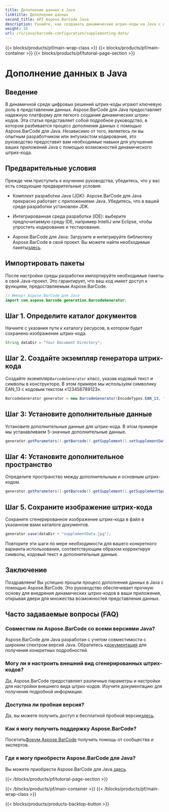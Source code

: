 ```yaml
---
title: Дополнение данных в Java
linktitle: Дополнение данных
second_title: API Aspose.BarCode Java
description: Узнайте, как создавать динамические штрих-коды на Java с помощью Aspose.BarCode. Пошаговое руководство по дополнению данных символикой EAN_13.
weight: 16
url: /ru/java/barcode-configuration/supplementing-data/
---
```


{{< blocks/products/pf/main-wrap-class >}}
{{< blocks/products/pf/main-container >}}
{{< blocks/products/pf/tutorial-page-section >}}

# Дополнение данных в Java


## Введение

В динамичной среде цифровых решений штрих-коды играют ключевую роль в представлении данных. Aspose.BarCode для Java предоставляет надежную платформу для легкого создания динамических штрих-кодов. Эта статья представляет собой подробное руководство, в котором разбивается процесс дополнения данных с помощью Aspose.BarCode для Java. Независимо от того, являетесь ли вы опытным разработчиком или энтузиастом кодирования, это руководство предоставит вам необходимые навыки для улучшения ваших приложений Java с помощью возможностей динамического штрих-кода.

## Предварительные условия

Прежде чем приступить к изучению руководства, убедитесь, что у вас есть следующие предварительные условия:

- Комплект разработки Java (JDK): Aspose.BarCode для Java прекрасно работает с приложениями Java. Убедитесь, что в вашей среде разработки установлен JDK.

- Интегрированная среда разработки (IDE): выберите предпочитаемую среду IDE, например IntelliJ или Eclipse, чтобы упростить кодирование и тестирование.

- Aspose.BarCode для Java: Загрузите и интегрируйте библиотеку Aspose.BarCode в свой проект. Вы можете найти необходимые пакеты[здесь](https://releases.aspose.com/barcode/java/).

## Импортировать пакеты

После настройки среды разработки импортируйте необходимые пакеты в свой Java-проект. Это гарантирует, что ваш код имеет доступ к функциям, предоставляемым Aspose.BarCode.

```java
// Импорт Aspose.BarCode для Java
import com.aspose.barcode.generation.BarcodeGenerator;
```

## Шаг 1. Определите каталог документов

Начните с указания пути к каталогу ресурсов, в котором будет сохранено изображение штрих-кода.

```java
String dataDir = "Your Document Directory";
```

## Шаг 2. Создайте экземпляр генератора штрих-кода

 Создайте экземпляр`BarcodeGenerator` класс, указав кодовый текст и символы в конструкторе. В этом примере мы используем символику EAN_13 с кодовым текстом «123456789123».

```java
BarcodeGenerator generator = new BarcodeGenerator(EncodeTypes.EAN_13, "123456789123");
```

## Шаг 3: Установите дополнительные данные

Установите дополнительные данные для штрих-кода. В этом примере мы устанавливаем 5-значные дополнительные данные.

```java
generator.getParameters().getBarcode().getSupplement().setSupplementData("12345");
```

## Шаг 4: Установите дополнительное пространство

Определите пространство между дополнительным и основным штрих-кодом.

```java
generator.getParameters().getBarcode().getSupplement().getSupplementSpace().setPoint(2.0f);
```

## Шаг 5. Сохраните изображение штрих-кода

Сохраните сгенерированное изображение штрих-кода в файл в указанном вами каталоге документов.

```java
generator.save(dataDir + "supplementData.jpg");
```

Повторите эти шаги по мере необходимости для вашего конкретного варианта использования, соответствующим образом корректируя символы, кодовый текст и дополнительные данные.

## Заключение

Поздравляем! Вы успешно прошли процесс дополнения данных в Java с помощью Aspose.BarCode. Это руководство обеспечивает прочную основу для внедрения динамических штрих-кодов в ваши приложения, открывая двери для множества возможностей представления данных.

## Часто задаваемые вопросы (FAQ)

### Совместим ли Aspose.BarCode со всеми версиями Java?
 Aspose.BarCode для Java разработан с учетом совместимости с широким спектром версий Java. Обратитесь к[документация](https://reference.aspose.com/barcode/java/) для получения конкретных подробностей.

### Могу ли я настроить внешний вид сгенерированных штрих-кодов?
Да, Aspose.BarCode предоставляет различные параметры и настройки для настройки внешнего вида штрих-кодов. Изучите документацию для получения подробной информации.

### Доступна ли пробная версия?
Да, вы можете получить доступ к бесплатной пробной версии[здесь](https://releases.aspose.com/).

### Как я могу получить поддержку Aspose.BarCode?
 Посетить[Форум Aspose.BarCode](https://forum.aspose.com/c/barcode/13) получить помощь от сообщества и экспертов.

### Где я могу приобрести Aspose.BarCode для Java?
 Вы можете приобрести Aspose.BarCode для Java.[здесь](https://purchase.aspose.com/buy).




{{< /blocks/products/pf/tutorial-page-section >}}

{{< /blocks/products/pf/main-container >}}
{{< /blocks/products/pf/main-wrap-class >}}

{{< blocks/products/products-backtop-button >}}

